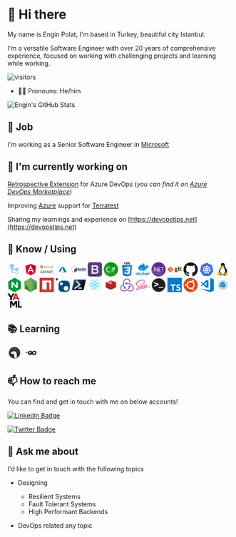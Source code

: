 # 👋 Hi there

My name is Engin Polat, I'm based in Turkey, beautiful city Istanbul.

I'm a versatile Software Engineer with over 20 years of comprehensive experience, focused on working with challenging projects and learning while working.

![visitors](https://img.shields.io/badge/dynamic/json?color=informational&label=visitor%20count&query=value&url=https%3A%2F%2Fapi.countapi.xyz%2Fhit%2Fpolatengin.polatengin%2Freadme)

- 🙋‍♂️ Pronouns: He/him

![Engin's GitHub Stats](https://github-readme-stats.vercel.app/api?username=polatengin&show_icons=true)

## 💼 Job

I'm working as a Senior Software Engineer in [Microsoft](https://github.com/microsoft)

## 🔭 I'm currently working on

[Retrospective Extension](https://github.com/microsoft/vsts-extension-retrospectives) for Azure DevOps (_you can find it on [Azure DevOps Marketplace](https://marketplace.visualstudio.com/items?itemName=ms-devlabs.team-retrospectives)_)

Improving [Azure](https://azure.com) support for [Terratest](https://github.com/gruntwork-io/terratest)

Sharing my learnings and experience on [https://devopstips.net](https://devopstips.net)

## 🧠 Know / Using

<img src="https://github.com/github/explore/blob/main/topics/actions/actions.png?raw=true" height="32" /> <img src="https://github.com/github/explore/blob/main/topics/angular/angular.png?raw=true" height="32" /> <img src="https://github.com/github/explore/blob/main/topics/aspnet/aspnet.png?raw=true" height="32" /> <img src="https://github.com/github/explore/blob/main/topics/azure/azure.png?raw=true" height="32" /> <img src="https://github.com/github/explore/blob/main/topics/bash/bash.png?raw=true" height="32" /> <img src="https://github.com/github/explore/blob/main/topics/bootstrap/bootstrap.png?raw=true" height="32" /> <img src="https://github.com/github/explore/blob/main/topics/csharp/csharp.png?raw=true" height="32" /> <img src="https://github.com/github/explore/blob/main/topics/css/css.png?raw=true" height="32" /> <img src="https://github.com/github/explore/blob/main/topics/docker/docker.png?raw=true" height="32" /> <img src="https://github.com/github/explore/blob/main/topics/dotnet/dotnet.png?raw=true" height="32" /> <img src="https://github.com/github/explore/blob/main/topics/git/git.png?raw=true" height="32" /> <img src="https://github.com/github/explore/blob/main/topics/github/github.png?raw=true" height="32" /> <img src="https://github.com/github/explore/blob/main/topics/kubernetes/kubernetes.png?raw=true" height="32" /> <img src="https://github.com/github/explore/blob/main/topics/linux/linux.png?raw=true" height="32" /> <img src="https://github.com/github/explore/blob/main/topics/nginx/nginx.png?raw=true" height="32" /> <img src="https://github.com/github/explore/blob/main/topics/nodejs/nodejs.png?raw=true" height="32" /> <img src="https://github.com/github/explore/blob/main/topics/npm/npm.png?raw=true" height="32" /> <img src="https://github.com/github/explore/blob/main/topics/nuget/nuget.png?raw=true" height="32" /> <img src="https://github.com/github/explore/blob/main/topics/powershell/powershell.png?raw=true" height="32" /> <img src="https://github.com/github/explore/blob/main/topics/react/react.png?raw=true" height="32" /> <img src="https://github.com/github/explore/blob/main/topics/redis/redis.png?raw=true" height="32" /> <img src="https://github.com/github/explore/blob/main/topics/redux/redux.png?raw=true" height="32" /> <img src="https://github.com/github/explore/blob/main/topics/sass/sass.png?raw=true" height="32" /> <img src="https://github.com/github/explore/blob/main/topics/terminal/terminal.png?raw=true" height="32" /> <img src="https://github.com/github/explore/blob/main/topics/typescript/typescript.png?raw=true" height="32" /> <img src="https://github.com/github/explore/blob/main/topics/ubuntu/ubuntu.png?raw=true" height="32" /> <img src="https://github.com/github/explore/blob/main/topics/visual-studio-code/visual-studio-code.png?raw=true" height="32" /> <img src="https://github.com/github/explore/blob/main/topics/webpack/webpack.png?raw=true" height="32" /> <img src="https://github.com/github/explore/blob/main/topics/yaml/yaml.png?raw=true" height="32" />

## 📚 Learning

<img src="https://github.com/github/explore/blob/main/topics/deno/deno.png?raw=true" height="32" /> <img src="https://github.com/github/explore/blob/main/topics/go/go.png?raw=true" height="32" />

## 📫 How to reach me

You can find and get in touch with me on below accounts!

[![Linkedin Badge](https://img.shields.io/badge/polatengin-follow%20on%20linkedin-blue?style=for-the-badge&logo=linkedin)](https://www.linkedin.com/in/polatengin/)

[![Twitter Badge](https://img.shields.io/badge/polatengin-follow%20on%20twitter-blue?style=for-the-badge&logo=twitter)](https://twitter.com/polatengin/)

## 💬 Ask me about

I'd like to get in touch with the following topics

- Designing
  - Resilient Systems
  - Fault Tolerant Systems
  - High Performant Backends

- DevOps related any topic
